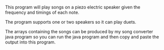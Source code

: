 This program will play songs on a piezo electric speaker given the frequency and timings of each note. 

The program supports one or two speakers so it can play duets.

The arrays containing the songs can be produced by my song converter java program so you can run the java program and then copy and paste the output into this program.
